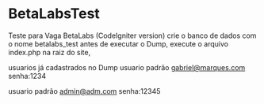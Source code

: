 # BetaLabsTest
Teste para Vaga BetaLabs (CodeIgniter version) 
crie o banco de dados com o nome betalabs_test antes de executar o Dump,
execute o arquivo index.php na raiz do site,




usuarios já cadastrados no Dump
usuario padrão
gabriel@marques.com
senha:1234

usuario padrão
admin@adm.com
senha:12345
